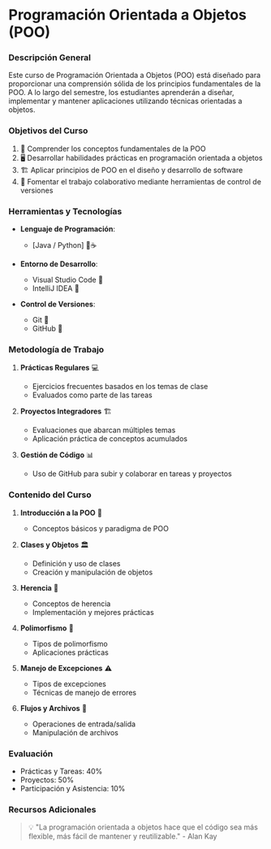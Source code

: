 # Programación Orientada a Objetos (POO)

### Descripción General

Este curso de Programación Orientada a Objetos (POO) está diseñado para proporcionar una comprensión sólida de los principios fundamentales de la POO. A lo largo del semestre, los estudiantes aprenderán a diseñar, implementar y mantener aplicaciones utilizando técnicas orientadas a objetos.

### Objetivos del Curso

1. 🎯 Comprender los conceptos fundamentales de la POO
2. 🖥️ Desarrollar habilidades prácticas en programación orientada a objetos
3. 🏗️ Aplicar principios de POO en el diseño y desarrollo de software
4. 🤝 Fomentar el trabajo colaborativo mediante herramientas de control de versiones

### Herramientas y Tecnologías

- **Lenguaje de Programación**:

  - [Java / Python] 🐍☕

- **Entorno de Desarrollo**:

  - Visual Studio Code 📝
  - IntelliJ IDEA 🧠

- **Control de Versiones**:
  - Git 🌿
  - GitHub 🐙

### Metodología de Trabajo

1. **Prácticas Regulares** 💻

   - Ejercicios frecuentes basados en los temas de clase
   - Evaluados como parte de las tareas

2. **Proyectos Integradores** 🏗️

   - Evaluaciones que abarcan múltiples temas
   - Aplicación práctica de conceptos acumulados

3. **Gestión de Código** 📊
   - Uso de GitHub para subir y colaborar en tareas y proyectos

### Contenido del Curso

1. **Introducción a la POO** 🌟

   - Conceptos básicos y paradigma de POO

2. **Clases y Objetos** 🏛️

   - Definición y uso de clases
   - Creación y manipulación de objetos

3. **Herencia** 🌳

   - Conceptos de herencia
   - Implementación y mejores prácticas

4. **Polimorfismo** 🔄

   - Tipos de polimorfismo
   - Aplicaciones prácticas

5. **Manejo de Excepciones** ⚠️

   - Tipos de excepciones
   - Técnicas de manejo de errores

6. **Flujos y Archivos** 📁
   - Operaciones de entrada/salida
   - Manipulación de archivos

### Evaluación

- Prácticas y Tareas: 40%
- Proyectos: 50%
- Participación y Asistencia: 10%

### Recursos Adicionales

> 💡 "La programación orientada a objetos hace que el código sea más flexible, más fácil de mantener y reutilizable." - Alan Kay
